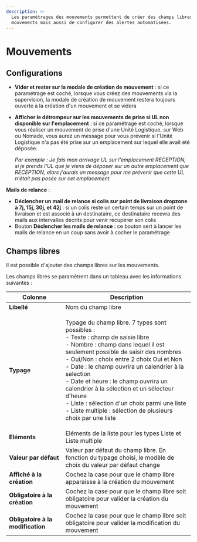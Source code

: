 ```yaml
---
description: >-
  Les paramétrages des mouvements permettent de créer des champs libres sur les
  mouvements mais aussi de configurer des alertes automatisées.
---
```


# Mouvements

## Configurations

* **Vider et rester sur la modale de création de mouvement** : si ce paramétrage est coché, lorsque vous créez des mouvements via la supervision, la modale de création de mouvement restera toujours ouverte à la création d'un mouvement et se videra
*   **Afficher le détrompeur sur les mouvements de prise si UL non disponible sur l'emplacement** : si ce paramétrage est coché, lorsque vous réaliser un mouvement de prise d'une Unité Logistique, sur Web ou Nomade, vous aurez un message pour vous prévenir si l'Unité Logistique n'a pas été prise sur un emplacement sur lequel elle avait été déposée.&#x20;

    _Par exemple : Je fais mon arrivage UL sur l'emplacement RECEPTION, si je prends l'UL que je viens de déposer sur un autre emplacement que RECEPTION, alors j'aurais un message pour me prévenir que cette UL n'était pas posée sur cet emplacement._&#x20;

**Mails de relance** :&#x20;

* **Déclencher un mail de relance si colis sur point de livraison dropzone à 7j, 15j, 30j, et 42j** : si un colis reste un certain temps sur un point de livraison et est associé à un destinataire, ce destinataire recevra des mails aux intervalles décrits pour venir récupérer son colis
* Bouton **Déclencher les mails de relance** : ce bouton sert à lancer les mails de relance en un coup sans avoir à cocher le paramétrage

## Champs libres

Il est possible d'ajouter des champs libres sur les mouvements.

Les champs libres se paramètrent dans un tableau avec les informations suivantes :&#x20;

| Colonne                           | Description                                                                                                                                                                                                                                                                                                                                                                                                                                                                                      |
| --------------------------------- | ------------------------------------------------------------------------------------------------------------------------------------------------------------------------------------------------------------------------------------------------------------------------------------------------------------------------------------------------------------------------------------------------------------------------------------------------------------------------------------------------ |
| **Libellé**                       | Nom du champ libre                                                                                                                                                                                                                                                                                                                                                                                                                                                                               |
| **Typage**                        | <p>Typage du champ libre. 7 types sont possibles : <br>- Texte : champ de saisie libre<br>- Nombre : champ dans lequel il est seulement possible de saisir des nombres<br>- Oui/Non : choix entre 2 choix Oui et Non<br>- Date : le champ ouvrira un calendrier à la selection<br>- Date et heure : le champ ouvrira un calendrier à la sélection et un sélecteur d'heure<br>- Liste : sélection d'un choix parmi une liste<br>- Liste multiple : sélection de plusieurs choix par une liste</p> |
| **Eléments**                      | Eléments de la liste pour les types Liste et Liste multiple                                                                                                                                                                                                                                                                                                                                                                                                                                      |
| **Valeur par défaut**             | Valeur par défaut du champ libre. En fonction du typage choisi, le modèle de choix du valeur par défaut change                                                                                                                                                                                                                                                                                                                                                                                   |
| **Affiché à la création**         | Cochez la case pour que le champ libre apparaisse à la création du mouvement                                                                                                                                                                                                                                                                                                                                                                                                                     |
| **Obligatoire à la création**     | Cochez la case pour que le champ libre soit obligatoire pour valider la création du mouvement                                                                                                                                                                                                                                                                                                                                                                                                    |
| **Obligatoire à la modification** | Cochez la case pour que le champ libre soit obligatoire pour valider la modification du mouvement                                                                                                                                                                                                                                                                                                                                                                                                |
